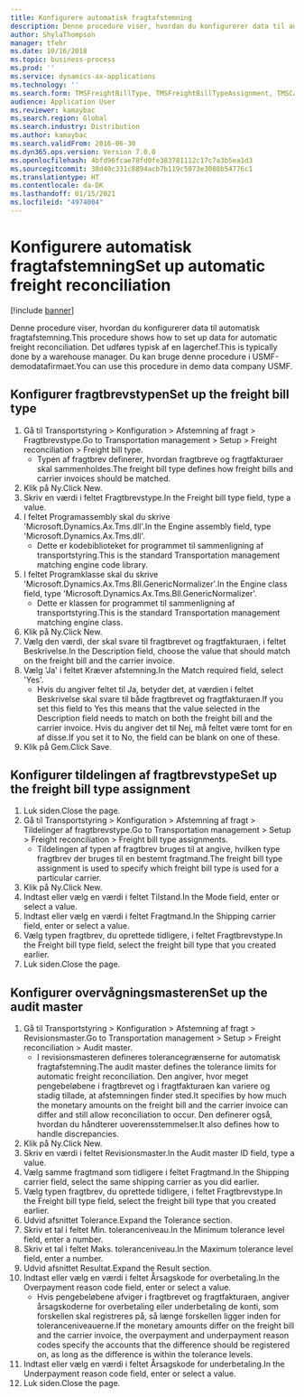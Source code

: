 ```yaml
---
title: Konfigurere automatisk fragtafstemning
description: Denne procedure viser, hvordan du konfigurerer data til automatisk fragtafstemning.
author: ShylaThompson
manager: tfehr
ms.date: 10/16/2018
ms.topic: business-process
ms.prod: ''
ms.service: dynamics-ax-applications
ms.technology: ''
ms.search.form: TMSFreightBillType, TMSFreightBillTypeAssignment, TMSCarrierCodeLookup, DefaultDashboard, TMSAuditMaster
audience: Application User
ms.reviewer: kamaybac
ms.search.region: Global
ms.search.industry: Distribution
ms.author: kamaybac
ms.search.validFrom: 2016-06-30
ms.dyn365.ops.version: Version 7.0.0
ms.openlocfilehash: 4bfd96fcae78fd0fe383781112c17c7a3b5ea1d3
ms.sourcegitcommit: 38d40c331c8894acb7b119c5073e3088b54776c1
ms.translationtype: HT
ms.contentlocale: da-DK
ms.lasthandoff: 01/15/2021
ms.locfileid: "4974004"
---
```

# <a name="set-up-automatic-freight-reconciliation"></a><span data-ttu-id="18661-103">Konfigurere automatisk fragtafstemning</span><span class="sxs-lookup"><span data-stu-id="18661-103">Set up automatic freight reconciliation</span></span>

[!include [banner](../../includes/banner.md)]

<span data-ttu-id="18661-104">Denne procedure viser, hvordan du konfigurerer data til automatisk fragtafstemning.</span><span class="sxs-lookup"><span data-stu-id="18661-104">This procedure shows how to set up data for automatic freight reconciliation.</span></span> <span data-ttu-id="18661-105">Det udføres typisk af en lagerchef.</span><span class="sxs-lookup"><span data-stu-id="18661-105">This is typically done by a warehouse manager.</span></span> <span data-ttu-id="18661-106">Du kan bruge denne procedure i USMF-demodatafirmaet.</span><span class="sxs-lookup"><span data-stu-id="18661-106">You can use this procedure in demo data company USMF.</span></span>


## <a name="set-up-the-freight-bill-type"></a><span data-ttu-id="18661-107">Konfigurer fragtbrevstypen</span><span class="sxs-lookup"><span data-stu-id="18661-107">Set up the freight bill type</span></span>
1. <span data-ttu-id="18661-108">Gå til Transportstyring > Konfiguration > Afstemning af fragt > Fragtbrevstype.</span><span class="sxs-lookup"><span data-stu-id="18661-108">Go to Transportation management > Setup > Freight reconciliation > Freight bill type.</span></span>
    * <span data-ttu-id="18661-109">Typen af fragtbrev definerer, hvordan fragtbreve og fragtfakturaer skal sammenholdes.</span><span class="sxs-lookup"><span data-stu-id="18661-109">The freight bill type defines how freight bills and carrier invoices  should be matched.</span></span>  
2. <span data-ttu-id="18661-110">Klik på Ny.</span><span class="sxs-lookup"><span data-stu-id="18661-110">Click New.</span></span>
3. <span data-ttu-id="18661-111">Skriv en værdi i feltet Fragtbrevstype.</span><span class="sxs-lookup"><span data-stu-id="18661-111">In the Freight bill type field, type a value.</span></span>
4. <span data-ttu-id="18661-112">I feltet Programassembly skal du skrive 'Microsoft.Dynamics.Ax.Tms.dll'.</span><span class="sxs-lookup"><span data-stu-id="18661-112">In the Engine assembly field, type 'Microsoft.Dynamics.Ax.Tms.dll'.</span></span>
    * <span data-ttu-id="18661-113">Dette er kodebiblioteket for programmet til sammenligning af transportstyring.</span><span class="sxs-lookup"><span data-stu-id="18661-113">This is the standard Transportation management matching engine code library.</span></span>  
5. <span data-ttu-id="18661-114">I feltet Programklasse skal du skrive 'Microsoft.Dynamics.Ax.Tms.Bll.GenericNormalizer'.</span><span class="sxs-lookup"><span data-stu-id="18661-114">In the Engine class field, type 'Microsoft.Dynamics.Ax.Tms.Bll.GenericNormalizer'.</span></span>
    * <span data-ttu-id="18661-115">Dette er klassen for programmet til sammenligning af transportstyring.</span><span class="sxs-lookup"><span data-stu-id="18661-115">This is the standard Transportation management matching engine class.</span></span>  
6. <span data-ttu-id="18661-116">Klik på Ny.</span><span class="sxs-lookup"><span data-stu-id="18661-116">Click New.</span></span>
7. <span data-ttu-id="18661-117">Vælg den værdi, der skal svare til fragtbrevet og fragtfakturaen, i feltet Beskrivelse.</span><span class="sxs-lookup"><span data-stu-id="18661-117">In the Description field, choose the value that should match on the freight bill and the carrier invoice.</span></span>  
8. <span data-ttu-id="18661-118">Vælg 'Ja' i feltet Kræver afstemning.</span><span class="sxs-lookup"><span data-stu-id="18661-118">In the Match required field, select 'Yes'.</span></span>
    * <span data-ttu-id="18661-119">Hvis du angiver feltet til Ja, betyder det, at værdien i feltet Beskrivelse skal svare til både fragtbrevet og fragtfakturaen.</span><span class="sxs-lookup"><span data-stu-id="18661-119">If you set this field to Yes this means that the value selected in the Description field needs to match on both the freight bill and the carrier invoice.</span></span> <span data-ttu-id="18661-120">Hvis du angiver det til Nej, må feltet være tomt for en af disse.</span><span class="sxs-lookup"><span data-stu-id="18661-120">If you set it to No, the field can be blank on one of these.</span></span>  
9. <span data-ttu-id="18661-121">Klik på Gem.</span><span class="sxs-lookup"><span data-stu-id="18661-121">Click Save.</span></span>

## <a name="set-up-the-freight-bill-type-assignment"></a><span data-ttu-id="18661-122">Konfigurer tildelingen af fragtbrevstype</span><span class="sxs-lookup"><span data-stu-id="18661-122">Set up the freight bill type assignment</span></span>
1. <span data-ttu-id="18661-123">Luk siden.</span><span class="sxs-lookup"><span data-stu-id="18661-123">Close the page.</span></span>
2. <span data-ttu-id="18661-124">Gå til Transportstyring > Konfiguration > Afstemning af fragt > Tildelinger af fragtbrevstype.</span><span class="sxs-lookup"><span data-stu-id="18661-124">Go to Transportation management > Setup > Freight reconciliation > Freight bill type assignments.</span></span>
    * <span data-ttu-id="18661-125">Tildelingen af typen af fragtbrev bruges til at angive, hvilken type fragtbrev der bruges til en bestemt fragtmand.</span><span class="sxs-lookup"><span data-stu-id="18661-125">The freight bill type assignment is used to specify which freight bill type is used for a particular carrier.</span></span>   
3. <span data-ttu-id="18661-126">Klik på Ny.</span><span class="sxs-lookup"><span data-stu-id="18661-126">Click New.</span></span>
4. <span data-ttu-id="18661-127">Indtast eller vælg en værdi i feltet Tilstand.</span><span class="sxs-lookup"><span data-stu-id="18661-127">In the Mode field, enter or select a value.</span></span>
5. <span data-ttu-id="18661-128">Indtast eller vælg en værdi i feltet Fragtmand.</span><span class="sxs-lookup"><span data-stu-id="18661-128">In the Shipping carrier field, enter or select a value.</span></span>
6. <span data-ttu-id="18661-129">Vælg typen fragtbrev, du oprettede tidligere, i feltet Fragtbrevstype.</span><span class="sxs-lookup"><span data-stu-id="18661-129">In the Freight bill type field, select the freight bill type that you created earlier.</span></span>
7. <span data-ttu-id="18661-130">Luk siden.</span><span class="sxs-lookup"><span data-stu-id="18661-130">Close the page.</span></span>

## <a name="set-up-the-audit-master"></a><span data-ttu-id="18661-131">Konfigurer overvågningsmasteren</span><span class="sxs-lookup"><span data-stu-id="18661-131">Set up the audit master</span></span>
1. <span data-ttu-id="18661-132">Gå til Transportstyring > Konfiguration > Afstemning af fragt > Revisionsmaster.</span><span class="sxs-lookup"><span data-stu-id="18661-132">Go to Transportation management > Setup > Freight reconciliation > Audit master.</span></span>
    * <span data-ttu-id="18661-133">I revisionsmasteren defineres tolerancegrænserne for automatisk fragtafstemning.</span><span class="sxs-lookup"><span data-stu-id="18661-133">The audit master defines the tolerance limits for automatic freight reconciliation.</span></span> <span data-ttu-id="18661-134">Den angiver, hvor meget pengebeløbene i fragtbrevet og i fragtfakturaen kan variere og stadig tillade, at afstemningen finder sted.</span><span class="sxs-lookup"><span data-stu-id="18661-134">It specifies by how much the monetary amounts on the freight bill and the carrier invoice can differ and still allow reconciliation to occur.</span></span> <span data-ttu-id="18661-135">Den definerer også, hvordan du håndterer uoverensstemmelser.</span><span class="sxs-lookup"><span data-stu-id="18661-135">It also defines how to handle discrepancies.</span></span>  
2. <span data-ttu-id="18661-136">Klik på Ny.</span><span class="sxs-lookup"><span data-stu-id="18661-136">Click New.</span></span>
3. <span data-ttu-id="18661-137">Skriv en værdi i feltet Revisionsmaster.</span><span class="sxs-lookup"><span data-stu-id="18661-137">In the Audit master ID field, type a value.</span></span>
4. <span data-ttu-id="18661-138">Vælg samme fragtmand som tidligere i feltet Fragtmand.</span><span class="sxs-lookup"><span data-stu-id="18661-138">In the Shipping carrier  field, select the same shipping carrier as you did earlier.</span></span>
5. <span data-ttu-id="18661-139">Vælg typen fragtbrev, du oprettede tidligere, i feltet Fragtbrevstype.</span><span class="sxs-lookup"><span data-stu-id="18661-139">In the Freight bill type field, select the freight bill type that you created earlier.</span></span>
6. <span data-ttu-id="18661-140">Udvid afsnittet Tolerance.</span><span class="sxs-lookup"><span data-stu-id="18661-140">Expand the Tolerance section.</span></span>
7. <span data-ttu-id="18661-141">Skriv et tal i feltet Min. toleranceniveau.</span><span class="sxs-lookup"><span data-stu-id="18661-141">In the Minimum tolerance level field, enter a number.</span></span>
8. <span data-ttu-id="18661-142">Skriv et tal i feltet Maks. toleranceniveau.</span><span class="sxs-lookup"><span data-stu-id="18661-142">In the Maximum tolerance level field, enter a number.</span></span>
9. <span data-ttu-id="18661-143">Udvid afsnittet Resultat.</span><span class="sxs-lookup"><span data-stu-id="18661-143">Expand the Result section.</span></span>
10. <span data-ttu-id="18661-144">Indtast eller vælg en værdi i feltet Årsagskode for overbetaling.</span><span class="sxs-lookup"><span data-stu-id="18661-144">In the Overpayment reason code field, enter or select a value.</span></span>
    * <span data-ttu-id="18661-145">Hvis pengebeløbene afviger i fragtbrevet og fragtfakturaen, angiver årsagskoderne for overbetaling eller underbetaling de konti, som forskellen skal registreres på, så længe forskellen ligger inden for toleranceniveauerne.</span><span class="sxs-lookup"><span data-stu-id="18661-145">If the monetary amounts differ on the freight bill and the carrier invoice, the overpayment and underpayment reason codes specify the accounts that the difference should be registered on, as long as the difference is within the tolerance levels.</span></span>  
11. <span data-ttu-id="18661-146">Indtast eller vælg en værdi i feltet Årsagskode for underbetaling.</span><span class="sxs-lookup"><span data-stu-id="18661-146">In the Underpayment reason code field, enter or select a value.</span></span>
12. <span data-ttu-id="18661-147">Luk siden.</span><span class="sxs-lookup"><span data-stu-id="18661-147">Close the page.</span></span>

